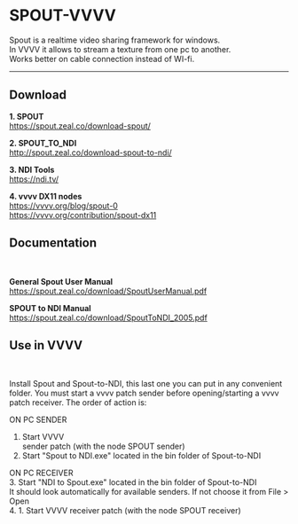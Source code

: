 # SPOUT-VVVV
Spout is a realtime video sharing framework for windows.</br>
In VVVV it allows to stream a texture from one pc to another.</br>
Works better on cable connection instead of WI-fi.


_______________________________________________________________________
<h2><b>Download</b></h2>

<b>1. SPOUT</b> </br>
https://spout.zeal.co/download-spout/</br>

<b>2. SPOUT_TO_NDI</b> </br>
http://spout.zeal.co/download-spout-to-ndi/</br>

<b>3. NDI Tools</b> </br>
https://ndi.tv/</br>

<b>4. vvvv DX11 nodes</b></br>
https://vvvv.org/blog/spout-0</br>
https://vvvv.org/contribution/spout-dx11</br>


<h2><b>Documentation</b></h2></br>

<b>General Spout User Manual</b> </br>
https://spout.zeal.co/download/SpoutUserManual.pdf</br>

<b>SPOUT to NDI Manual</b> </br>
https://spout.zeal.co/download/SpoutToNDI_2005.pdf</br>


<h2><b>Use in VVVV</b></h2></br>

Install Spout and Spout-to-NDI, this last one you can put in any convenient folder.
You must start a vvvv patch sender before opening/starting a vvvv patch receiver.
The order of action is:

ON PC SENDER</br>
1. Start VVVV </br>sender patch (with the node SPOUT sender)
2. Start "Spout to NDI.exe" located in the bin folder of Spout-to-NDI

ON PC RECEIVER</br>
3. Start "NDI to Spout.exe" located in the bin folder of Spout-to-NDI</br>
It should look automatically for available senders. If not choose it from File > Open</br>
4. 1. Start VVVV receiver patch (with the node SPOUT receiver)
